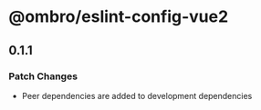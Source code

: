 # @ombro/eslint-config-vue2

## 0.1.1

### Patch Changes

- Peer dependencies are added to development dependencies
